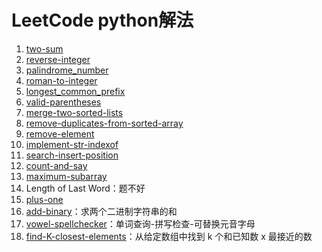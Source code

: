 # LeetCode python解法

1. [two-sum](two-sum/two-sum.md)
2. [reverse-integer](reverse-integer/reverse-integer.md)
3. [palindrome_number](palindrome_number/palindrome_number.md)
4. [roman-to-integer](roman-to-integer/roman-to-integer.md)
5. [longest_common_prefix](longest_common_prefix/longest_common_prefix.md)
6. [valid-parentheses](valid-parentheses/valid-parentheses.md)
7. [merge-two-sorted-lists](merge-two-sorted-lists/merge-two-sorted-lists.md)
8. [remove-duplicates-from-sorted-array](remove-duplicates-from-sorted-array/remove-duplicates-from-sorted-array.md)
9. [remove-element](remove-element/remove-element.md)
10. [implement-str-indexof](implement-str-indexof/implement-str-indexof.md)
11. [search-insert-position](search-insert-position/search-insert-position.md)
12. [count-and-say](count-and-say/count-and-say.md)
13. [maximum-subarray](maximum-subarray/maximum-subarray.md)
14. Length of Last Word：题不好
15. [plus-one](plus-one/plus-one.md)
16. [add-binary](./add-binary/add-binary.md)：求两个二进制字符串的和
17. [vowel-spellchecker](./vowel-spellchecker/vowel-spellchecker.md)：单词查询-拼写检查-可替换元音字母
18. [find-K-closest-elements](./find-K-closest-elements/find-K-closest-elements.md)：从给定数组中找到 k 个和已知数 x 最接近的数

